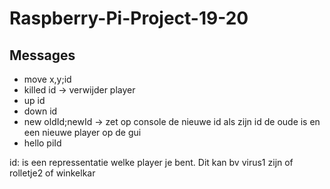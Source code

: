 # Raspberry-Pi-Project-19-20

## Messages
- move x,y;id
- killed id -> verwijder player 
- up id
- down id
- new oldId;newId -> zet op console de nieuwe id als zijn id de oude is
en een nieuwe player op de gui
- hello piId

id: is een repressentatie welke player je bent. Dit kan bv virus1 zijn of rolletje2 of winkelkar
